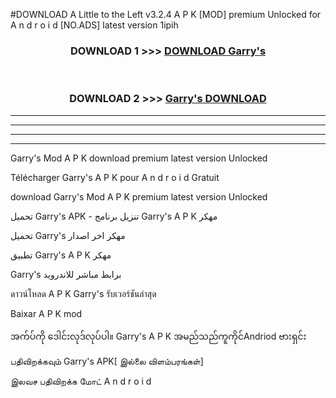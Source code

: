 #DOWNLOAD A Little to the Left v3.2.4 A P K [MOD] premium Unlocked for A n d r o i d [NO.ADS] latest version 1ipih 



<div align="center">

<h3>DOWNLOAD 1 >>> <a href="https://downloadmod1.web.app/?judul=Garry's ">DOWNLOAD Garry's </a></h3><br>

<h3>DOWNLOAD 2 >>> <a href="https://downloadmod1.web.app/?judul=Garry's ">Garry's  DOWNLOAD </a></h3>

</div>


----------------------------------------------------------

----------------------------------------------------------

----------------------------------------------------------

----------------------------------------------------------


Garry's  Mod A P K download premium latest version Unlocked

Télécharger Garry's  A P K pour A n d r o i d Gratuit

download Garry's  Mod A P K premium latest version Unlocked

تحميل Garry's  APK - تنزيل برنامج Garry's  A P K مهكر

تحميل Garry's  مهكر اخر اصدار

تطبيق Garry's  A P K مهكر

Garry's  برابط مباشر للاندرويد

ดาวน์โหลด A P K Garry's  รับเวอร์ชันล่าสุด

Baixar A P K mod

အက်ပ်ကို ဒေါင်းလုဒ်လုပ်ပါ။ Garry's  A P K အမည်သည်ကူကိုင်Andriod ဗားရှင်း

பதிவிறக்கவும் Garry's  APK[ இல்லை விளம்பரங்கள்] 
 
இலவச பதிவிறக்க மோட் A n d r o i d



